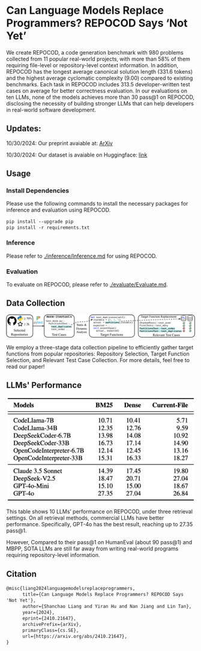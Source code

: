 # Can Language Models Replace Programmers? REPOCOD Says ‘Not Yet’

We create REPOCOD, a code generation benchmark with 980 problems collected from 11 popular real-world projects, with more than 58% of them requiring file-level or repository-level context information. In addition, REPOCOD has the longest average canonical solution length (331.6 tokens) and the highest average cyclomatic complexity (9.00) compared to existing benchmarks. Each task in REPOCOD includes 313.5 developer-written test cases on average for better correctness evaluation. In our evaluations on ten LLMs, none of the models achieves more than 30 pass@1 on REPOCOD, disclosing the necessity of building stronger LLMs that can help developers in real-world software development.

## Updates:
10/30/2024: Our preprint avaiable at: [ArXiv](https://arxiv.org/abs/2410.21647v1)

10/30/2024: Our dataset is avaiable on Huggingface: [link](https://huggingface.co/datasets/lt-asset/REPOCOD)

## Usage

### Install Dependencies

Please use the following commands to install the necessary packages for inference and evaluation using REPOCOD.
```
pip install --upgrade pip
pip install -r requirements.txt
```

### Inference
Please refer to [./inference/Inference.md](./inference/Inference.md) for using REPOCOD.

### Evaluation
To evaluate on REPOCOD, please refer to [./evaluate/Evaluate.md](./evaluate/Evaluate.md).

## Data Collection
![Overview of REPOCOD's data collection process](./resources/overview_repocod.png)

We employ a three-stage data collection pipeline to efficiently gather target functions from popular repositories: Repository Selection, Target Function Selection, and Relevant Test Case Collection. For more details, feel free to read our paper!

## LLMs' Performance
![LLM's performance on REPOCOD](./resources/main_result.png)

This table shows 10 LLMs’ performance on REPOCOD, under three retrieval settings. On all retrieval methods, commercial LLMs have better performance. Specifically, GPT-4o has the best result, reaching up to 27.35 pass@1. 

However,  Compared
to their pass@1 on HumanEval (about 90 pass@1) and MBPP, SOTA LLMs are still far
away from writing real-world programs requiring repository-level information.

## Citation

```
@misc{liang2024languagemodelsreplaceprogrammers,
      title={Can Language Models Replace Programmers? REPOCOD Says 'Not Yet'}, 
      author={Shanchao Liang and Yiran Hu and Nan Jiang and Lin Tan},
      year={2024},
      eprint={2410.21647},
      archivePrefix={arXiv},
      primaryClass={cs.SE},
      url={https://arxiv.org/abs/2410.21647}, 
}
```